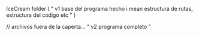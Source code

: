 IceCream folder ( " v1 base del programa hecho i mean estructura de rutas, estructura del codigo etc " ) 

// archivos fuera de la caperta... " v2 programa completo " 
